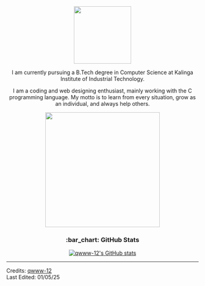 <div align="center">
  <div id="header">
    <img src="https://media0.giphy.com/media/v1.Y2lkPTc5MGI3NjExcXMybTZoZGd6amswZzl3a2x0cGM0eXYzanNwazc2emJzcnM4enVpOCZlcD12MV9pbnRlcm5hbF9naWZfYnlfaWQmY3Q9Zw/11kEuHSQAXXiGQ/giphy.gif" width="150">
  </div>

  <p>I am currently pursuing a B.Tech degree in Computer Science at Kalinga Institute of Industrial Technology.</p>
  <p>I am a coding and web designing enthusiast, mainly working with the C programming language. My motto is to learn from every situation, grow as an individual, and always help others.</p>

  <img src="https://media.giphy.com/media/v1.Y2lkPTc5MGI3NjExdjVrZTYxc2g1M3M5dGh6bGcyM2tseGc0bzRydnFkc2ZnNjJwc3lwNSZlcD12MV9naWZzX3NlYXJjaCZjdD1n/78XCFBGOlS6keY1Bil/giphy.gif" width="300">

  <h3 id="bar_chart-github-stats">:bar_chart: GitHub Stats</h3>
  <p>
    <a href="https://github.com/qwww-12/github-readme-stats">
      <img src="https://github-readme-stats.vercel.app/api?username=qwww-12&count_private=true&show_icons=true&theme=dark" alt="qwww-12's GitHub stats">
    </a>
  </p>
</div>

------
Credits: [qwww-12](https://github.com/qwww-12)  
Last Edited: 01/05/25
